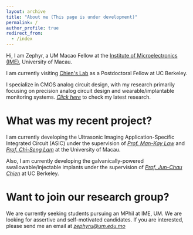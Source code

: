 ```yaml
---
layout: archive
title: "About me (This page is under development)"
permalink: /
author_profile: true
redirect_from: 
  - /index
---
```


Hi, I am Zephyr, a UM Macao Fellow at the [Institute of Microelectronics (IME)](https://ime.um.edu.mo/), University of Macau. 

I am currently visiting [Chien's Lab](https://chienlab-bioic.github.io/) as a Postdoctoral Fellow at UC Berkeley.

I specialize in CMOS analog circuit design, with my research primarily focusing on precision analog circuit design and wearable/implantable monitoring systems. [*Click here*](https://doi.org/10.1109/JSSC.2023.3294996) to check my latest research.

What was my recent project?
======
I am currently developing the Ultrasonic Imaging Application-Specific Integrated Circuit (ASIC) under the supervision of *[Prof. Man-Kay Law](https://ime.um.edu.mo/people/mklaw/)* and [*Prof. Chi-Seng Lam*](https://ime.um.edu.mo/people/cslam/) at the University of Macau.

Also, I am currently developing the galvanically-powered swallowable/injectable implants under the supervision of [*Prof. Jun-Chau Chien*](https://www2.eecs.berkeley.edu/Faculty/Homepages/jcchien.html) at UC Berkeley. 

Want to join our research group? 
=======
We are currently seeking students pursuing an MPhil at IME, UM. We are looking for assertive and self-motivated candidates. If you are interested, please send me an email at [*zephyru@um.edu.mo*]()

